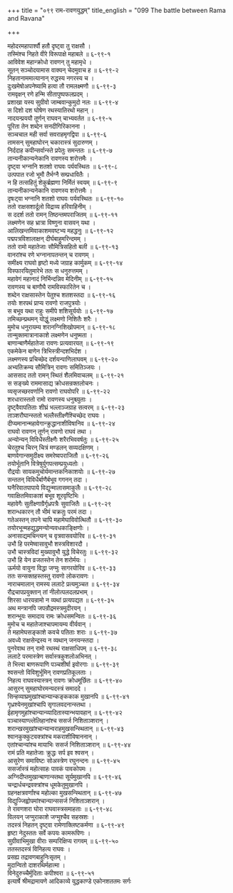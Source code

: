 +++
title = "०९९ राम-रावणयुद्धम्"
title_english = "099 The battle between Rama and Ravana"

+++
<div class="audioEmbed"  caption="श्रीराम-हरिसीताराममूर्ति-घनपाठिभ्यां वचनम्" src="https://archive.org/download/Ramayana-recitation-Sriram-harisItArAmamUrti-Ghanapaati-v2/Kanda_6/Kanda_6_YK-099-The_battle_between_Rama_and_Ravana_0.mp3"></div>

महोदरमहापार्श्वौ हतौ दृष्ट्वा तु राक्षसौ ।  
तस्मिंश्च निहते वीरे विरूपाक्षे महाबले ॥ ६-९९-१  
आविवेश महान्क्रोधो रावणन् तु महामृधे ।  
सूतन् सञ्चोदयामास वाक्यन् चेदमुवाच ह ॥ ६-९९-२  
निहतानाममात्यानान् रुद्धस्य नगरस्य च ।  
दुःखमेषोअपनेष्यामि हत्वा तौ रामलक्ष्मणौ ॥ ६-९९-३  
रामवृक्षन् रणे हन्मि सीतापुष्पफलप्रदम् ।  
प्रशाखा यस्य सुग्रीवो जाम्बवान्कुमुदो नलः ॥ ६-९९-४  
स दिशो दश घोषेण रथस्यातिरथो महान् ।  
नादयन्प्रययौ तूर्णन् राघवन् चाभ्यवर्तत ॥ ६-९९-५  
पूरिता तेन शब्देन सनदीगिरिकानना ।  
सञ्चचाल मही सर्वा सवराहमृगद्विपा ॥ ६-९९-६  
तामसन् सुमहाघोरन् चकारास्त्रं सुदारुणम् ।  
निर्ददाह कपीन्सर्वान्स्ते प्रपेतुः समन्ततः ॥ ६-९९-७  
तान्यनीकान्यनेकानि रावणस्य शरोत्तमैः ।  
दृष्ट्वा भग्नानि शतशो राघवः पर्यवस्थितः ॥ ६-९९-८  
उत्पपात रजो भूमौ तैर्भग्नै सम्प्रधावितैः ।  
न हि तत्सहितुं शेकुर्ब्रह्मणा निर्मितं स्वयम् ॥ ६-९९-९  
तान्यनीकान्यनेकानि रावणस्य शरोत्तमैः ।  
दृषःट्वा भग्नानि शतशो राघवः पर्यवस्थितः ॥ ६-९९-१०  
ततो राक्षसशार्दूलो विद्राव्य हरिवाहिनीम् ।  
स ददर्श ततो रामन् तिष्ठन्तमपराजितम् ॥ ६-९९-११  
लक्ष्मणेन सह भ्रात्रा विष्णुना वासवन् यथा ।  
आलिखन्तमिवाकाशमवष्टभ्य महद्धनुः ॥ ६-९९-१२  
पद्मपत्रविशालाक्षन् दीर्घबाहुमरिन्दमम् ।  
ततो रामो महातेजाः सौमित्रिसहितो बली ॥ ६-९९-१३  
वानरांश्च रणे भग्नानापतन्तन् च रावणम् ।  
समीक्ष्य राघवो हृष्टो मध्ये जग्राह कार्मुकम् ॥ ६-९९-१४  
विस्फारयितुमारेभे ततः स धनुरुत्तमम् ।  
महावेगं महानादं निर्भिन्दन्निव मेदिनीम् ॥ ६-९९-१५  
रावणस्य च बाणौघै रामविस्फारितेन च ।  
शब्देन राक्षसास्तेन पेतुश्च शतशस्तदा ॥ ६-९९-१६  
तयोः शरपथं प्राप्य रावणो राजपुत्रयोः ।  
स बभूव यथा राहुः समीपे शशिसूर्ययोः ॥ ६-९९-१७  
तमिच्छन्प्रथमन् योद्धुं लक्ष्मणो निशितैः शरैः ।  
मुमोच धनुरायम्य शरानग्निशिखोपमान् ॥ ६-९९-१८  
तान्मुक्तमात्रानाकाशे लक्ष्मणेन धनुष्मता ।  
बाणान्बाणैर्महातेजा रावणः प्रत्यवारयत् ॥ ६-९९-१९  
एकमेकेन बाणेन त्रिभिस्त्रीन्दशभिर्दश ।  
लक्ष्मणस्य प्रचिच्छेद दर्शयन्पाणिलाघवम् ॥ ६-९९-२०  
अभ्यतिक्रम्य सौमित्रिन् रावणः समितिञ्जयः ।  
आससाद ततो रामन् स्थितं शैलमिवाचलम् ॥ ६-९९-२१  
स सङ्ख्ये राममासाद्य क्रोधसन्रक्तलोचनः ।  
व्यसृजच्छरवर्णानि रावणो राघवोपरि ॥ ६-९९-२२  
शरधारास्ततो रामो रावणस्य धनुश्च्युताः ।  
दृष्ट्वैवापतिताः शीघ्रं भल्लाञ्जग्राह सत्वरम् ॥ ६-९९-२३  
ताञ्शरौघान्स्ततो भल्लैस्तीक्ष्णैश्चिच्छेद राघवः ।  
दीप्यमानान्महावेगान्क्रुद्धानाशीविषानिव ॥ ६-९९-२४  
राघवो रावणन् तूर्णन् रावणो राघवं तथा ।  
अन्योन्यन् विविधैस्तीक्ष्णैः शरैरभिववर्षतुः ॥ ६-९९-२५  
चेरतुश्च चिरन् चित्रं मण्डलन् सव्यदक्षिणम् ।  
बाणवेगान्समुदीक्ष्य समरेष्वपराजितौ ॥ ६-९९-२६  
तयोर्भूतानि वित्रेषुर्युगपत्सम्प्रयुध्यतोः ।  
रौद्रयोः सायकमुचोर्यमान्तकनिकाशयोः ॥ ६-९९-२७  
सन्ततन् विविधैर्बाणैर्बभूव गगनन् तदा ।  
घनैरिवातपापाये विद्युन्मालासमाकुलैः ॥ ६-९९-२८  
गवाक्षितमिवाकाशं बभूव शूरवृष्टिभिः ।  
महावेगैः सुतीक्ष्णाग्रैर्गृध्रपत्रैः सुवाजितैः ॥ ६-९९-२९  
शरान्धकारन् तौ भीमं चक्रतुः परमं तदा ।  
गतेअस्तन् तपने चापि महामेघाविवोत्थितौ ॥ ६-९९-३०  
तयोरभून्महद्युद्धमन्योन्यवधकाङ्क्षिणोः ।  
अनासाद्यमचिन्त्यन् च वृत्रवासवयोरिव ॥ ६-९९-३१  
उभौ हि परमेष्वासावुभौ शस्त्रविशारदौ ।  
उभौ चास्त्रविदां मुख्यावुभौ युद्धे विचेरतुः ॥ ६-९९-३२  
उभौ हि येन व्रजतस्तेन तेन शरोर्मयः ।  
ऊर्मयो वायुना विद्धा जग्मुः सागरयोरिव ॥ ६-९९-३३  
ततः सन्सक्तहस्तस्तु रावणो लोकरावणः ।  
नाराचमालान् रामस्य ललाटे प्रत्यमुञ्चत ॥ ६-९९-३४  
रौद्रचापप्रयुक्तान् तां नीलोत्पलदलप्रभाम् ।  
शिरसा धारयन्रामो न व्यथां प्रत्यपद्यत ॥ ६-९९-३५  
अथ मन्त्रानपि जपन्रौद्रमस्त्रमुदीरयन् ।  
शरान्भूयः समादाय रामः क्रोधसमन्वितः ॥ ६-९९-३६  
मुमोच च महातेजाश्चापमायम्य वीर्यवान् ।  
ते महामेघसङ्काशे कवचे पतिताः शराः ॥ ६-९९-३७  
अवध्ये राक्षसेन्द्रस्य न व्यथान् जनयन्स्तदा ।  
पुनरेवाथ तन् रामो रथस्थं राक्षसाधिपम् ॥ ६-९९-३८  
ललाटे परमास्त्रेण सर्वास्त्रकुशलोअभिनत् ।  
ते भित्त्वा बाणरूपाणि पञ्चशीर्षा इवोरगाः ॥ ६-९९-३९  
श्वसन्तो विविशुर्भूमिन् रावणप्रतिकूलताः ।  
निहत्य राघवस्यास्त्रन् रावणः क्रोधमूर्छितः ॥ ६-९९-४०  
आसुरन् सुमहाघोरमन्यदस्त्रं समाददे ।  
सिन्हव्याघ्रमुखांश्चान्यान्कङ्ककाक मुखानपि ॥ ६-९९-४१  
गृध्रश्येनमुखांश्चापि सृगालवदनान्स्तथा ।  
ईहामृगमुहांश्चान्यान्व्यादितास्यान्भयावहान् ॥ ६-९९-४२  
पञ्चास्याण्ल्लेलिहानांश्च ससर्ज निशिताञ्शरान् ।  
शरान्खरमुखांश्चान्यान्वराहमुखसन्स्थितान् ॥ ६-९९-४३  
श्वानकुक्कुटवक्त्रांश्च मकराशीविषाननान् ।  
एतांश्चान्यांश्च मायाभिः ससर्ज निशिताञ्शरान् ॥ ६-९९-४४  
रामं प्रति महातेजाः क्रुद्धः सर्प इव श्वसन् ।  
आसुरेण समाविष्टः सोअस्त्रेण रघुनन्दनः ॥ ६-९९-४५  
ससर्जास्त्रं महोत्साहः पावकं पावकोपमः ।  
अग्निदीप्तमुखान्बाणान्स्तथा सूर्यमुखानपि ॥ ६-९९-४६  
चन्द्रार्धचन्द्रवक्त्रांश्च धूमकेतुमुखानपि ।  
ग्रहनक्षत्रवर्णांश्च महोल्का मुखसन्स्थितान् ॥ ६-९९-४७  
विद्युज्जिह्वोपमांश्चान्यान्ससर्ज निशिताञ्शरान् ।  
ते रावणशरा घोरा राघवास्त्रसमाहताः ॥ ६-९९-४८  
विलयन् जग्मुराकाशे जग्मुश्चैव सहस्रशः ।  
तदस्त्रं निहतन् दृष्ट्वा रामेणाक्लिष्टकर्मणा ॥ ६-९९-४९  
हृष्टा नेदुस्ततः सर्वे कपयः कामरूपिणः ।  
सुग्रीवाभिमुखा वीराः सम्परिक्षिप्य रागवम् ॥ ६-९९-५०  
ततस्तदस्त्रं विनिहत्य राघवः ।  
प्रसह्य तद्रावणबाहुनिःसृतम् ।  
मुदान्वितो दाशरथिर्महात्मा ।  
विनेदुरुच्चैर्मुदिताः कपीश्वरा ॥ ६-९९-५१  
इत्यार्षे श्रीमद्रामायणे आदिकाव्ये युद्धकाण्डे एकोनशततमः सर्गः